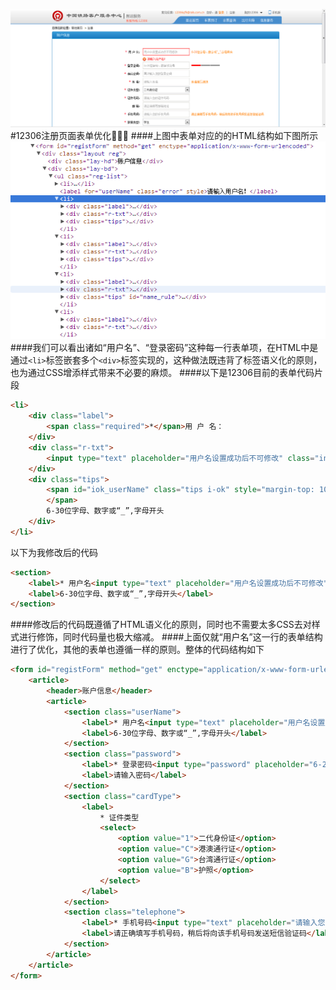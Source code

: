 ![train](assets/train.png)
#12306注册页面表单优化:bullettrain_side::bullettrain_side::bullettrain_side:
####上图中表单对应的的HTML结构如下图所示
![train_form_code](assets/train_form_code.png)
####我们可以看出诸如“用户名”、“登录密码”这种每一行表单项，在HTML中是通过`<li>`标签嵌套多个`<div>`标签实现的，这种做法既违背了标签语义化的原则，也为通过CSS增添样式带来不必要的麻烦。
####以下是12306目前的表单代码片段
```html
<li>
	<div class="label">
		<span class="required">*</span>用 户 名：
	</div>
	<div class="r-txt">
		<input type="text" placeholder="用户名设置成功后不可修改" class="inptxt w200 error" name="loginUserDTO.user_name" id="userName" maxlength="30" style="color: rgb(51, 51, 51);">
	</div>
	<div class="tips">
		<span id="iok_userName" class="tips i-ok" style="margin-top: 10px; margin-right: 5px; display: none;">
		</span>
		6-30位字母、数字或“_”,字母开头
	</div>
</li>
```
以下为我修改后的代码
```html
<section>
	<label>* 用户名<input type="text" placeholder="用户名设置成功后不可修改" maxlength="30" /></label>
	<label>6-30位字母、数字或“_”,字母开头</label>
</section>
```
####修改后的代码既遵循了HTML语义化的原则，同时也不需要太多CSS去对样式进行修饰，同时代码量也极大缩减。
####上面仅就“用户名”这一行的表单结构进行了优化，其他的表单也遵循一样的原则。整体的代码结构如下
```html
<form id="registForm" method="get" enctype="application/x-www-form-urlencoded">
	<article>
		<header>账户信息</header>
		<article>
			<section class="userName">
				<label>* 用户名<input type="text" placeholder="用户名设置成功后不可修改" maxlength="30" /></label>
				<label>6-30位字母、数字或“_”,字母开头</label>
			</section>
			<section class="password">
				<label>* 登录密码<input type="password" placeholder="6-20位字母、数字或符号" maxlength="25" /></label>
				<label>请输入密码</label>
			</section>
			<section class="cardType">
				<label>
					* 证件类型
					<select>
						<option value="1">二代身份证</option>
						<option value="C">港澳通行证</option>
						<option value="G">台湾通行证</option>
						<option value="B">护照</option>
					</select>
				</label>
			</section>
			<section class="telephone">
				<label>* 手机号码<input type="text" placeholder="请输入您的手机号码" maxlength="30" /></label>
				<label>请正确填写手机号码，稍后将向该手机号码发送短信验证码</label>
			</section>
		</article>
	</article>
</form>
```